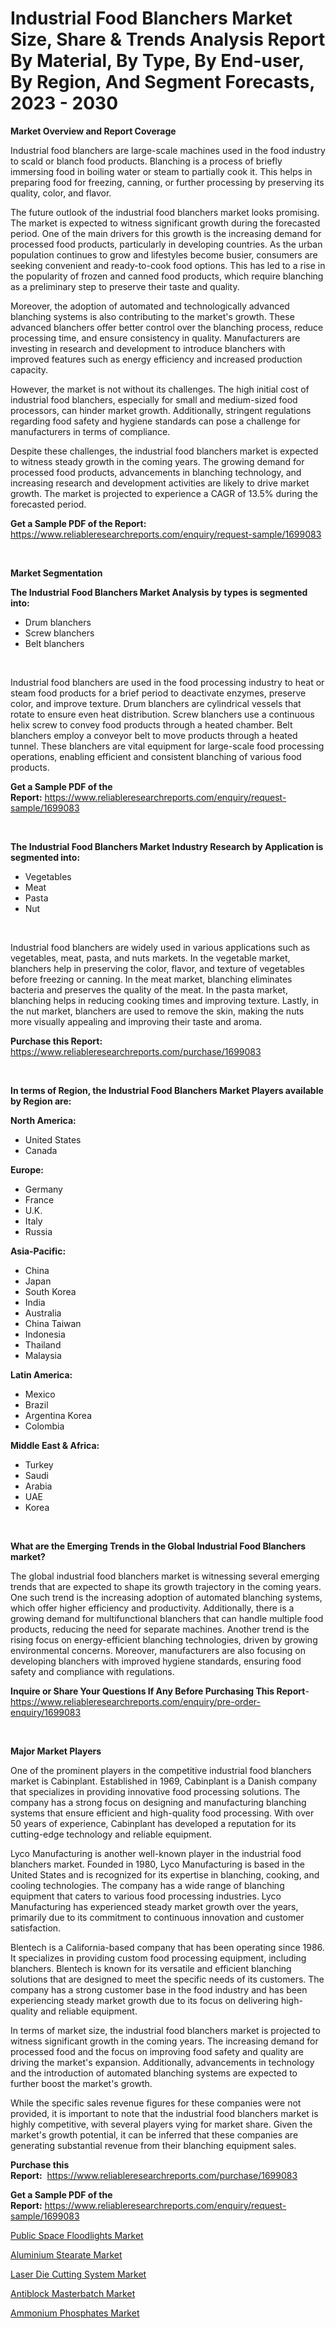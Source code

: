 <p><h1>Industrial Food Blanchers Market Size, Share & Trends Analysis Report By Material, By Type, By End-user, By Region, And Segment Forecasts, 2023 - 2030</h1></p><p><strong>Market Overview and Report Coverage</strong></p>
<p><p>Industrial food blanchers are large-scale machines used in the food industry to scald or blanch food products. Blanching is a process of briefly immersing food in boiling water or steam to partially cook it. This helps in preparing food for freezing, canning, or further processing by preserving its quality, color, and flavor.</p><p>The future outlook of the industrial food blanchers market looks promising. The market is expected to witness significant growth during the forecasted period. One of the main drivers for this growth is the increasing demand for processed food products, particularly in developing countries. As the urban population continues to grow and lifestyles become busier, consumers are seeking convenient and ready-to-cook food options. This has led to a rise in the popularity of frozen and canned food products, which require blanching as a preliminary step to preserve their taste and quality.</p><p>Moreover, the adoption of automated and technologically advanced blanching systems is also contributing to the market's growth. These advanced blanchers offer better control over the blanching process, reduce processing time, and ensure consistency in quality. Manufacturers are investing in research and development to introduce blanchers with improved features such as energy efficiency and increased production capacity.</p><p>However, the market is not without its challenges. The high initial cost of industrial food blanchers, especially for small and medium-sized food processors, can hinder market growth. Additionally, stringent regulations regarding food safety and hygiene standards can pose a challenge for manufacturers in terms of compliance.</p><p>Despite these challenges, the industrial food blanchers market is expected to witness steady growth in the coming years. The growing demand for processed food products, advancements in blanching technology, and increasing research and development activities are likely to drive market growth. The market is projected to experience a CAGR of 13.5% during the forecasted period.</p></p>
<p><strong>Get a Sample PDF of the Report:</strong> <a href="https://www.reliableresearchreports.com/enquiry/request-sample/1699083">https://www.reliableresearchreports.com/enquiry/request-sample/1699083</a></p>
<p>&nbsp;</p>
<p><strong>Market Segmentation</strong></p>
<p><strong>The Industrial Food Blanchers Market Analysis by types is segmented into:</strong></p>
<p><ul><li>Drum blanchers</li><li>Screw blanchers</li><li>Belt blanchers</li></ul></p>
<p>&nbsp;</p>
<p><p>Industrial food blanchers are used in the food processing industry to heat or steam food products for a brief period to deactivate enzymes, preserve color, and improve texture. Drum blanchers are cylindrical vessels that rotate to ensure even heat distribution. Screw blanchers use a continuous helix screw to convey food products through a heated chamber. Belt blanchers employ a conveyor belt to move products through a heated tunnel. These blanchers are vital equipment for large-scale food processing operations, enabling efficient and consistent blanching of various food products.</p></p>
<p><strong>Get a Sample PDF of the Report:</strong>&nbsp;<a href="https://www.reliableresearchreports.com/enquiry/request-sample/1699083">https://www.reliableresearchreports.com/enquiry/request-sample/1699083</a></p>
<p>&nbsp;</p>
<p><strong>The Industrial Food Blanchers Market Industry Research by Application is segmented into:</strong></p>
<p><ul><li>Vegetables</li><li>Meat</li><li>Pasta</li><li>Nut</li></ul></p>
<p>&nbsp;</p>
<p><p>Industrial food blanchers are widely used in various applications such as vegetables, meat, pasta, and nuts markets. In the vegetable market, blanchers help in preserving the color, flavor, and texture of vegetables before freezing or canning. In the meat market, blanching eliminates bacteria and preserves the quality of the meat. In the pasta market, blanching helps in reducing cooking times and improving texture. Lastly, in the nut market, blanchers are used to remove the skin, making the nuts more visually appealing and improving their taste and aroma.</p></p>
<p><strong>Purchase this Report:</strong>&nbsp; <a href="https://www.reliableresearchreports.com/purchase/1699083">https://www.reliableresearchreports.com/purchase/1699083</a></p>
<p>&nbsp;</p>
<p><strong>In terms of Region, the Industrial Food Blanchers Market Players available by Region are:</strong></p>
<p>
    <p> <strong> North America: </strong>
        <ul>
            <li>United States</li>
            <li>Canada</li>
        </ul>
        </p> 
    <p> <strong> Europe: </strong>
        <ul>
            <li>Germany</li>
            <li>France</li>
            <li>U.K.</li>
            <li>Italy</li>
            <li>Russia</li>
        </ul>
        </p> 
    <p> <strong> Asia-Pacific: </strong>
        <ul>
            <li>China</li>
            <li>Japan</li>
            <li>South Korea</li>
            <li>India</li>
            <li>Australia</li>
            <li>China Taiwan</li>
            <li>Indonesia</li>
            <li>Thailand</li>
            <li>Malaysia</li>
        </ul>
        </p> 
    <p> <strong> Latin America: </strong>
        <ul>
            <li>Mexico</li>
            <li>Brazil</li>
            <li>Argentina Korea</li>
            <li>Colombia</li>
        </ul>
        </p> 
    <p> <strong> Middle East & Africa: </strong>
        <ul>
            <li>Turkey</li>
            <li>Saudi</li>
            <li>Arabia</li>
            <li>UAE</li>
            <li>Korea</li>
        </ul>
    </p>
    </p>
<p>&nbsp;</p>
<p><strong>What are the Emerging Trends in the Global Industrial Food Blanchers market?</strong></p>
<p><p>The global industrial food blanchers market is witnessing several emerging trends that are expected to shape its growth trajectory in the coming years. One such trend is the increasing adoption of automated blanching systems, which offer higher efficiency and productivity. Additionally, there is a growing demand for multifunctional blanchers that can handle multiple food products, reducing the need for separate machines. Another trend is the rising focus on energy-efficient blanching technologies, driven by growing environmental concerns. Moreover, manufacturers are also focusing on developing blanchers with improved hygiene standards, ensuring food safety and compliance with regulations.</p></p>
<p><strong>Inquire or Share Your Questions If Any Before Purchasing This Report</strong>- <a href="https://www.reliableresearchreports.com/enquiry/pre-order-enquiry/1699083">https://www.reliableresearchreports.com/enquiry/pre-order-enquiry/1699083</a></p>
<p>&nbsp;</p>
<p><strong>Major Market Players</strong></p>
<p><p>One of the prominent players in the competitive industrial food blanchers market is Cabinplant. Established in 1969, Cabinplant is a Danish company that specializes in providing innovative food processing solutions. The company has a strong focus on designing and manufacturing blanching systems that ensure efficient and high-quality food processing. With over 50 years of experience, Cabinplant has developed a reputation for its cutting-edge technology and reliable equipment.</p><p>Lyco Manufacturing is another well-known player in the industrial food blanchers market. Founded in 1980, Lyco Manufacturing is based in the United States and is recognized for its expertise in blanching, cooking, and cooling technologies. The company has a wide range of blanching equipment that caters to various food processing industries. Lyco Manufacturing has experienced steady market growth over the years, primarily due to its commitment to continuous innovation and customer satisfaction.</p><p>Blentech is a California-based company that has been operating since 1986. It specializes in providing custom food processing equipment, including blanchers. Blentech is known for its versatile and efficient blanching solutions that are designed to meet the specific needs of its customers. The company has a strong customer base in the food industry and has been experiencing steady market growth due to its focus on delivering high-quality and reliable equipment.</p><p>In terms of market size, the industrial food blanchers market is projected to witness significant growth in the coming years. The increasing demand for processed food and the focus on improving food safety and quality are driving the market's expansion. Additionally, advancements in technology and the introduction of automated blanching systems are expected to further boost the market's growth.</p><p>While the specific sales revenue figures for these companies were not provided, it is important to note that the industrial food blanchers market is highly competitive, with several players vying for market share. Given the market's growth potential, it can be inferred that these companies are generating substantial revenue from their blanching equipment sales.</p></p>
<p><strong>Purchase this Report:</strong>&nbsp;&nbsp;<a href="https://www.reliableresearchreports.com/purchase/1699083">https://www.reliableresearchreports.com/purchase/1699083</a></p>
<p></p>
<p><strong>Get a Sample PDF of the Report:</strong>&nbsp;<a href="https://www.reliableresearchreports.com/enquiry/request-sample/1699083">https://www.reliableresearchreports.com/enquiry/request-sample/1699083</a></p>
<p><p><a href="https://github.com/luckyshygirl/Market-Research-Report-List-1/blob/main/public-space-floodlights-market.md">Public Space Floodlights Market</a></p><p><a href="https://github.com/gdfhhhj/Market-Research-Report-List-1/blob/main/aluminium-stearate-market.md">Aluminium Stearate Market</a></p><p><a href="https://medium.com/@frankpeters35/laser-die-cutting-system-market-trends-and-market-analysis-forecasted-for-period-2023-2030-161be168cbd8">Laser Die Cutting System Market</a></p><p><a href="https://www.linkedin.com/pulse/antiblock-masterbatch-market-research-report-unlocks-analysis-qe3pe/">Antiblock Masterbatch Market</a></p><p><a href="https://www.linkedin.com/pulse/ammonium-phosphates-market-insights-players-forecast-till-dxlpe/">Ammonium Phosphates Market</a></p></p>